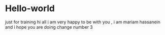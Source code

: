 # Hello-world
just for training 
hi all
i am very happy to be with you  , i am mariam hassanein and i hope you are doing 
change number 3 
